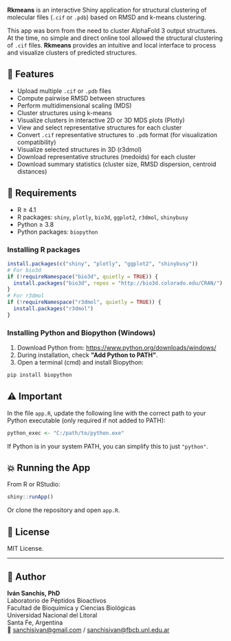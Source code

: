 **Rkmeans** is an interactive Shiny application for structural clustering of molecular files (`.cif` or `.pdb`) based on RMSD and k-means clustering.

This app was born from the need to cluster AlphaFold 3 output structures. At the time, no simple and direct online tool allowed the structural clustering of `.cif` files. **Rkmeans** provides an intuitive and local interface to process and visualize clusters of predicted structures.

## 🚀 Features

- Upload multiple `.cif` or `.pdb` files
- Compute pairwise RMSD between structures
- Perform multidimensional scaling (MDS)
- Cluster structures using k-means
- Visualize clusters in interactive 2D or 3D MDS plots (Plotly)
- View and select representative structures for each cluster
- Convert `.cif` representative structures to `.pdb` format (for visualization compatibility)
- Visualize selected structures in 3D (r3dmol)
- Download representative structures (medoids) for each cluster
- Download summary statistics (cluster size, RMSD dispersion, centroid distances)

## 🧪 Requirements

- R ≥ 4.1
- R packages: `shiny`, `plotly`, `bio3d`, `ggplot2`, `r3dmol`, `shinybusy`
- Python ≥ 3.8
- Python packages: `biopython`

### Installing R packages

```r
install.packages(c("shiny", "plotly", "ggplot2", "shinybusy"))
# For bio3d
if (!requireNamespace("bio3d", quietly = TRUE)) {
  install.packages("bio3d", repos = "http://bio3d.colorado.edu/CRAN/")
}
# For r3dmol
if (!requireNamespace("r3dmol", quietly = TRUE)) {
  install.packages("r3dmol")
}
```

### Installing Python and Biopython (Windows)

1. Download Python from: https://www.python.org/downloads/windows/
2. During installation, check **"Add Python to PATH"**.
3. Open a terminal (cmd) and install Biopython:

```bash
pip install biopython
```

## ⚠️ Important

In the file `app.R`, update the following line with the correct path to your Python executable (only required if not added to PATH):

```r
python_exec <- "C:/path/to/python.exe"
```

If Python is in your system PATH, you can simplify this to just `"python"`.

## 💥 Running the App

From R or RStudio:

```r
shiny::runApp()
```

Or clone the repository and open `app.R`.

## 📄 License

MIT License.

---

## 👤 Author

**Iván Sanchis, PhD**  
Laboratorio de Péptidos Bioactivos  
Facultad de Bioquímica y Ciencias Biológicas  
Universidad Nacional del Litoral  
Santa Fe, Argentina  
📧 sanchisivan@gmail.com / sanchisivan@fbcb.unl.edu.ar

